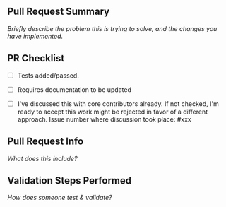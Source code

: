 <!--
Thank you for submitting a Pull Request. Please:

- Read our Pull Request guidelines:
  https://github.com/CMihai99/andro/blob/main/docs/Pull-Request-Guidelines.md

- Associate an issue with the Pull Request.

- Ensure that the code is up-to-date with the `main` branch.

- Include the following information in your PR description.
-->

## Pull Request Summary

*Briefly describe the problem this is trying to solve, and the changes you have implemented.*

## PR Checklist
- [ ] Tests added/passed.
- [ ] Requires documentation to be updated
- [ ] I've discussed this with core contributors already.
  If not checked, I'm ready to accept this work might be rejected in favor of a different approach.
  Issue number where discussion took place: #xxx


## Pull Request Info

*What does this include?*

## Validation Steps Performed

*How does someone test & validate?*